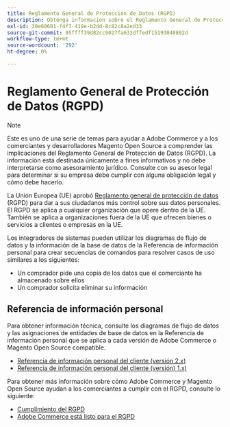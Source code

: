 ```yaml
---
title: Reglamento General de Protección de Datos (RGPD)
description: Obtenga información sobre el Reglamento General de Protección de Datos (RGPD), que es una legislación que regula la protección de datos y la privacidad de todas las personas en la Unión Europea y el Espacio Económico Europeo.
exl-id: 30e60601-f4f7-419e-b2dd-8c82c8a2ed33
source-git-commit: 95ffff39d82cc9027fa633dffedf15193040802d
workflow-type: tm+mt
source-wordcount: '292'
ht-degree: 0%

---
```


# Reglamento General de Protección de Datos (RGPD)

>[!NOTE]
>
>Este es uno de una serie de temas para ayudar a Adobe Commerce y a los comerciantes y desarrolladores Magento Open Source a comprender las implicaciones del Reglamento General de Protección de Datos (RGPD). La información está destinada únicamente a fines informativos y no debe interpretarse como asesoramiento jurídico. Consulte con su asesor legal para determinar si su empresa debe cumplir con alguna obligación legal y cómo debe hacerlo.

La Unión Europea (UE) aprobó [Reglamento general de protección de datos](https://ec.europa.eu/info/law/law-topic/data-protection_en) (RGPD) para dar a sus ciudadanos más control sobre sus datos personales. El RGPD se aplica a cualquier organización que opere dentro de la UE. También se aplica a organizaciones fuera de la UE que ofrecen bienes o servicios a clientes o empresas en la UE.

Los integradores de sistemas pueden utilizar los diagramas de flujo de datos y la información de la base de datos de la Referencia de información personal para crear secuencias de comandos para resolver casos de uso similares a los siguientes:

- Un comprador pide una copia de los datos que el comerciante ha almacenado sobre ellos
- Un comprador solicita eliminar su información

## Referencia de información personal

Para obtener información técnica, consulte los diagramas de flujo de datos y las asignaciones de entidades de base de datos en la Referencia de información personal que se aplica a cada versión de Adobe Commerce o Magento Open Source compatible.

- [Referencia de información personal del cliente (versión 2.x)](data-m2.md)
- [Referencia de información personal del cliente (versión) 1.x)](data-m1.md)

Para obtener más información sobre cómo Adobe Commerce y Magento Open Source ayudan a los comerciantes a cumplir con el RGPD, consulte lo siguiente:

- [Cumplimiento del RGPD](https://experienceleague.adobe.com/docs/commerce-admin/start/compliance/privacy/compliance-gdpr.html)
- [Adobe Commerce está listo para el RGPD](https://business.adobe.com/privacy/general-data-protection-regulation.html)
